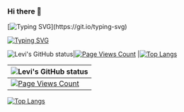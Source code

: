 ### Hi there 👋
[![Typing SVG](https://readme-typing-svg.demolab.com?font=Fira+Code&pause=1000&color=F7A733&random=false&width=435&lines=Hello%2C+I'm+Levi.)](https://git.io/typing-svg)


[![Typing SVG](https://readme-typing-svg.demolab.com?font=Fira+Code&pause=1000&color=F7B9F6&random=false&width=435&lines=%F0%9F%92%99+If+you+like%2C+give+%E2%AD%90%EF%B8%8F+and+share+it)](https://git.io/typing-svg)


![Levi's GitHub status](https://github-readme-stats.vercel.app/api?username=czy13724&show_icons=true&theme=vue&flag-india)|[![Page Views Count](https://badges.toozhao.com/badges/01HFH23YN9JM370T74W0BJJ06V/orange.svg)](https://badges.toozhao.com/stats/01HFH23YN9JM370T74W0BJJ06V "Get your own page views count badge on badges.toozhao.com")
|[![Top Langs](https://github-readme-stats.vercel.app/api/top-langs/?username=czy13724&layout=compact)](https://github.com/anuraghazra/github-readme-stats)

| ![Levi's GitHub status](https://github-readme-stats.vercel.app/api?username=czy13724&show_icons=true&theme=vue&flag-india) | 
| --- |
| [![Page Views Count](https://badges.toozhao.com/badges/01HFH23YN9JM370T74W0BJJ06V/orange.svg)](https://badges.toozhao.com/stats/01HFH23YN9JM370T74W0BJJ06V "Get your own page views count badge on badges.toozhao.com") |

[![Top Langs](https://github-readme-stats.vercel.app/api/top-langs/?username=czy13724&layout=compact)](https://github.com/anuraghazra/github-readme-stats)





